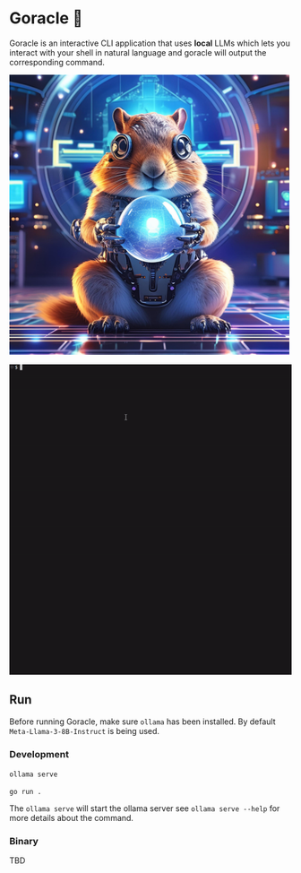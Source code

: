 # Goracle 🔮

Goracle is an interactive CLI application that uses **local** LLMs which lets you interact with your shell in natural language and goracle will output the corresponding command.

<img src="https://github.com/informatter/goracle/blob/master/assets/goracle.jpg" width="500">


![](https://github.com/informatter/goracle/blob/master/assets/goracle.gif)



## Run

Before running Goracle, make sure `ollama` has been installed. By default  `Meta-Llama-3-8B-Instruct` is being used.

### Development

`ollama serve`

`go run .`

The `ollama serve` will start the ollama server see `ollama serve --help` for more details about the command.

### Binary
TBD
